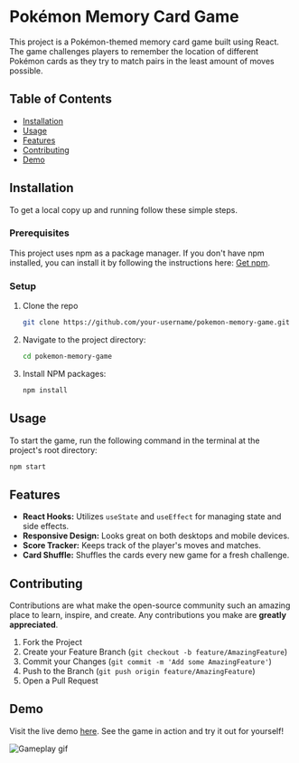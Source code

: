 # Pokémon Memory Card Game

This project is a Pokémon-themed memory card game built using React. The game challenges players to remember the location of different Pokémon cards as they try to match pairs in the least amount of moves possible.

## Table of Contents

- [Installation](#installation)
- [Usage](#usage)
- [Features](#features)
- [Contributing](#contributing)
- [Demo](#demo)

## Installation

To get a local copy up and running follow these simple steps.

### Prerequisites

This project uses npm as a package manager. If you don't have npm installed, you can install it by following the instructions here: [Get npm](https://www.npmjs.com/get-npm).

### Setup

1. Clone the repo
   ```bash
   git clone https://github.com/your-username/pokemon-memory-game.git
   ```

2. Navigate to the project directory:

    ```bash
    cd pokemon-memory-game
    ```

3. Install NPM packages:

    ```bash
    npm install
    ```

## Usage

To start the game, run the following command in the terminal at the project's root directory:

```bash
npm start
```

## Features

- **React Hooks:** Utilizes `useState` and `useEffect` for managing state and side effects.
- **Responsive Design:** Looks great on both desktops and mobile devices.
- **Score Tracker:** Keeps track of the player's moves and matches.
- **Card Shuffle:** Shuffles the cards every new game for a fresh challenge.

## Contributing

Contributions are what make the open-source community such an amazing place to learn, inspire, and create. Any contributions you make are **greatly appreciated**.

1. Fork the Project
2. Create your Feature Branch (`git checkout -b feature/AmazingFeature`)
3. Commit your Changes (`git commit -m 'Add some AmazingFeature'`)
4. Push to the Branch (`git push origin feature/AmazingFeature`)
5. Open a Pull Request

## Demo

Visit the live demo [here](#). See the game in action and try it out for yourself!

![Gameplay gif](#) <!-- Replace '#' with the link to your gif or video -->

